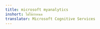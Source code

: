 ```yaml
---
title: microsoft myanalytics
inshort: ไม่ได้กำหนด
translator: Microsoft Cognitive Services
---
```




